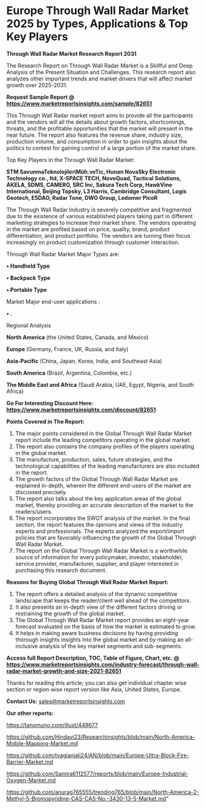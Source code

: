  # Europe Through Wall Radar Market 2025 by Types, Applications & Top Key Players

<strong>Through Wall Radar Market Research Report 2031</strong>

The Research Report on Through Wall Radar Market is a Skillful and Deep Analysis of the Present Situation and Challenges. This research report also analyzes other important trends and market drivers that will affect market growth over 2025-2031.

<strong>Request Sample Report @ <a href=https://www.marketreportsinsights.com/sample/82651>https://www.marketreportsinsights.com/sample/82651</a></strong>

This Through Wall Radar market report aims to provide all the participants and the vendors will all the details about growth factors, shortcomings, threats, and the profitable opportunities that the market will present in the near future. The report also features the revenue share, industry size, production volume, and consumption in order to gain insights about the politics to contest for gaining control of a large portion of the market share.

Top Key Players in the Through Wall Radar Market:

<strong>STM SavunmaTeknolojileriMüh.veTic, Hunan NovaSky Electronic Technology co., ltd, X-SPACE TECH, NovoQuad, Tactical Solutions, AKELA, SDMS, CAMERO, SRC Inc, Sakura Tech Corp, HawkVine International, Beijing Topsky, L3 Harris, Cambridge Consultant, Logis Geotech, E5DAO, Radar Tone, DWG Group, Ledomer PicoR</strong>

The Through Wall Radar Industry is severely competitive and fragmented due to the existence of various established players taking part in different marketing strategies to increase their market share. The vendors operating in the market are profiled based on price, quality, brand, product differentiation, and product portfolio. The vendors are turning their focus increasingly on product customization through customer interaction.

Through Wall Radar Market Major Types are:

<strong>• Handheld Type

• Backpack Type

• Portable Type</strong>

Market Major end-user applications :

<strong>• .</strong>

Regional Analysis

</u><strong><b>North America</b></strong> (the United States, Canada, and Mexico)

<strong><b>Europe </b></strong>(Germany, France, UK, Russia, and Italy)

<strong><b>Asia-Pacific</b></strong> (China, Japan, Korea, India, and Southeast Asia)

<strong><b>South America</b></strong> (Brazil, Argentina, Colombia, etc.)

<strong><b>The Middle East and Africa</b></strong> (Saudi Arabia, UAE, Egypt, Nigeria, and South Africa)

<strong>Go For Interesting Discount Here: <a href=https://www.marketreportsinsights.com/discount/82651>https://www.marketreportsinsights.com/discount/82651</a></strong>

<strong>Points Covered in The Report:</strong>
<ol>
  <li>The major points considered in the Global Through Wall Radar Market report include the leading competitors operating in the global market.</li>
  <li>The report also contains the company profiles of the players operating in the global market.</li>
  <li>The manufacture, production, sales, future strategies, and the technological capabilities of the leading manufacturers are also included in the report.</li>
  <li>The growth factors of the Global Through Wall Radar Market are explained in-depth, wherein the different end-users of the market are discussed precisely.</li>
  <li>The report also talks about the key application areas of the global market, thereby providing an accurate description of the market to the readers/users.</li>
  <li>The report incorporates the SWOT analysis of the market. In the final section, the report features the opinions and views of the industry experts and professionals. The experts analyzed the export/import policies that are favorably influencing the growth of the Global Through Wall Radar Market.</li>
  <li>The report on the Global Through Wall Radar Market is a worthwhile source of information for every policymaker, investor, stakeholder, service provider, manufacturer, supplier, and player interested in purchasing this research document.</li>
</ol>
<strong>Reasons for Buying Global Through Wall Radar Market Report:</strong>

<ol>
  <li>The report offers a detailed analysis of the dynamic competitive landscape that keeps the reader/client well ahead of the competitors.</li>
  <li>It also presents an in-depth view of the different factors driving or restraining the growth of the global market.</li>
  <li>The Global Through Wall Radar Market report provides an eight-year forecast evaluated on the basis of how the market is estimated to grow.</li>
  <li>It helps in making aware business decisions by having providing thorough insights insights into the global market and by making an all-inclusive analysis of the key market segments and sub-segments.</li>
</ol>
<strong>Access full Report Description, TOC, Table of Figure, Chart, etc. @ <a href=https://www.marketreportsinsights.com/industry-forecast/through-wall-radar-market-growth-and-size-2021-82651>https://www.marketreportsinsights.com/industry-forecast/through-wall-radar-market-growth-and-size-2021-82651</a></strong>


Thanks for reading this article; you can also get individual chapter wise section or region wise report version like Asia, United States, Europe.

<strong>Contact Us:</strong>
sales@marketreportsinsights.com

<strong>Our other reports:</strong>

<a href=https://tanomuno.com/illust/449677>https://tanomuno.com/illust/449677</a>

<a href=https://github.com/Hindavi23/Researchinsights/blob/main/North-America-Mobile-Mapping-Market.md>https://github.com/Hindavi23/Researchinsights/blob/main/North-America-Mobile-Mapping-Market.md</a>

<a href=https://github.com/tyagianjali24/AN/blob/main/Europe-Ultra-Block-Fire-Barrier-Market.md>https://github.com/tyagianjali24/AN/blob/main/Europe-Ultra-Block-Fire-Barrier-Market.md</a>

<a href=https://github.com/Samira6112577/reports/blob/main/Europe-Industrial-Oxygen-Market.md>https://github.com/Samira6112577/reports/blob/main/Europe-Industrial-Oxygen-Market.md</a>

<a href=https://github.com/anurag765555/trending765/blob/main/North-America-2-Methyl-5-Bromopyridine-CAS-CAS-No.-3430-13-5-Market.md>https://github.com/anurag765555/trending765/blob/main/North-America-2-Methyl-5-Bromopyridine-CAS-CAS-No.-3430-13-5-Market.md</a>"

